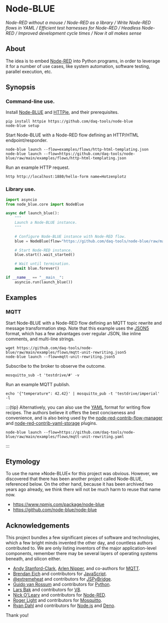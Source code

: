 # Node-BLUE

_Node-RED without a mouse / Node-RED as a library / Write Node-RED flows in YAML / 
Efficient test harnesses for Node-RED / Headless Node-RED / Improved development
cycle times / Now it all makes sense_


## About

The idea is to embed [Node-RED] into Python programs, in order to leverage it
for a number of use cases, like system automation, software testing, parallel
execution, etc.


## Synopsis

### Command-line use.
Install [Node-BLUE] and [HTTPie], and their prerequisites.
```shell
pip install httpie https://github.com/daq-tools/node-blue
node-blue setup
```

Start Node-BLUE with a Node-RED flow defining an HTTP/HTML endpoint/responder.
```shell
node-blue launch --flow=examples/flows/http-html-templating.json
node-blue launch --flow=https://github.com/daq-tools/node-blue/raw/main/examples/flows/http-html-templating.json
```

Run an example HTTP request.
```shell
http http://localhost:1880/hello-form name=Hotzenplotz
```

### Library use.
```python
import asyncio
from node_blue.core import NodeBlue

async def launch_blue():
    """
    Launch a Node-BLUE instance.
    """
    
    # Configure Node-BLUE instance with Node-RED flow.
    blue = NodeBlue(flow="https://github.com/daq-tools/node-blue/raw/main/examples/flows/http-html-templating.json")

    # Start Node-RED instance.
    blue.start().wait_started()

    # Wait until termination.
    await blue.forever()

if __name__ == "__main__":
    asyncio.run(launch_blue())
```


## Examples

### MQTT

Start Node-BLUE with a Node-RED flow defining an MQTT topic rewrite and message transformation
step. Note that this example uses the [JSON5] format, which has a few advantages over regular
JSON, like inline comments, and multi-line strings.
```shell
wget https://github.com/daq-tools/node-blue/raw/main/examples/flows/mqtt-unit-rewriting.json5
node-blue launch --flow=mqtt-unit-rewriting.json5
```

Subscribe to the broker to observe the outcome.
```shell
mosquitto_sub -t 'testdrive/#' -v
```

Run an example MQTT publish.
```shell
echo '{"temperature": 42.42}' | mosquitto_pub -t 'testdrive/imperial' -l
```

:::{tip}
Alternatively, you can also use the [YAML] format for writing flow recipes. The authors
believe it offers the best conciseness and convenience, and is also being used by the
[node-red-contrib-flow-manager] and [node-red-contrib-yaml-storage] plugins.
```shell
node-blue launch --flow=https://github.com/daq-tools/node-blue/raw/main/examples/flows/mqtt-unit-rewriting.yaml
```
:::


## Etymology

To use the name »Node-BLUE« for this project was obvious. However, we discovered
that there has been another project called Node-BLUE, referenced below. On the
other hand, because it has been archived two years ago already, we think there
will not be much harm to reuse that name now.

- https://www.npmjs.com/package/node-blue
- https://github.com/node-blue/node-blue


## Acknowledgements

This project bundles a few significant pieces of software and technologies,
which a few bright minds invented the other day, and countless authors
contributed to. We are only listing inventors of the major application-level
components, remember there may be several layers of operating systems beneath,
and silicon either.

- [Andy Stanford-Clark], [Arlen Nipper], and co-authors for [MQTT].
- [Brendan Eich] and contributors for [JavaScript].
- [@extremeheat] and contributors for [JSPyBridge].
- [Guido van Rossum] and contributors for [Python].
- [Lars Bak] and contributors for [V8].
- [Nick O'Leary] and contributors for [Node-RED]. 
- [Roger Light]  and contributors for [Mosquitto].
- [Ryan Dahl] and contributors for [Node.js] and [Deno].

Thank you!


[Andy Stanford-Clark]: https://stanford-clark.com/
[Arlen Nipper]: https://github.com/anipper
[Brendan Eich]: https://en.wikipedia.org/wiki/Brendan_Eich
[Deno]: https://github.com/denoland
[@extremeheat]: https://github.com/extremeheat
[Guido van Rossum]: https://github.com/gvanrossum
[HTTPie]: https://httpie.io/
[JavaScript]: https://en.wikipedia.org/wiki/JavaScript
[JSON5]: https://json5.org/
[JSPyBridge]: https://github.com/extremeheat/JSPyBridge
[Lars Bak]: https://en.wikipedia.org/wiki/Lars_Bak_(computer_programmer)
[Mosquitto]: https://mosquitto.org/
[MQTT]: https://en.wikipedia.org/wiki/MQTT
[Nick O'Leary]: https://github.com/knolleary
[Node.js]: https://github.com/nodejs
[Node-BLUE]: https://github.com/daq-tools/node-blue
[Node-RED]: https://github.com/node-red/node-red
[node-red-contrib-flow-manager]: https://flows.nodered.org/node/node-red-contrib-flow-manager
[node-red-contrib-yaml-storage]: https://flows.nodered.org/node/node-red-contrib-yaml-storage
[Python]: https://en.wikipedia.org/wiki/Python_(programming_language)
[Roger Light]: https://github.com/ralight
[Ryan Dahl]: https://github.com/ry
[V8]: https://en.wikipedia.org/wiki/V8_(JavaScript_engine)
[YAML]: https://en.wikipedia.org/wiki/YAML
